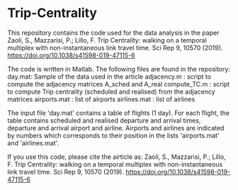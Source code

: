 # Trip-Centrality
This repository contains the code used for the data analysis in the paper 
Zaoli, S., Mazzarisi, P.; Lillo, F. Trip Centrality: walking on a temporal multiplex with non-instantaneous link travel time. Sci Rep 9, 10570 (2019). https://doi.org/10.1038/s41598-019-47115-6

The code is written in Matlab. 
The following files are found in the repository:
day.mat: Sample of the data used in the article
adjacency.m : script to compute the adjacency matrices A_sched and A_real
compute_TC.m : script to compute Trip centrality (scheduled and realised) from the adjacency matrices
airports.mat : list of airports
airlines.mat : list of airlines

The input file 'day.mat' contains a table of flights (1 day). For each flight, the table contains scheduled and realised departure and arrival times, departure and arrival airport and airline. Airports and airlines are indicated by numbers which corresponds to their position in the lists 'airports.mat' and 'airlines.mat'. 

If you use this code, please cite the airticle as: 
Zaoli, S., Mazzarisi, P.; Lillo, F. Trip Centrality: walking on a temporal multiplex with non-instantaneous link travel time. Sci Rep 9, 10570 (2019). https://doi.org/10.1038/s41598-019-47115-6
